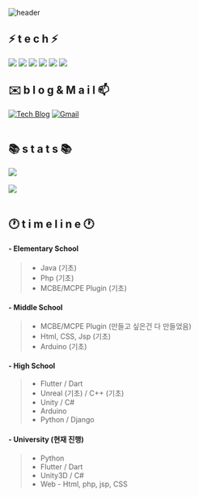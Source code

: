 
<!--
**Majang9711/Majang9711** is a ✨ _special_ ✨ repository because its `README.md` (this file) appears on your GitHub profile.

Here are some ideas to get you started:

- 🔭 I’m currently working on ...
- 🌱 I’m currently learning ...
- 👯 I’m looking to collaborate on ...
- 🤔 I’m looking for help with ...
- 💬 Ask me about ...
- 📫 How to reach me: ...
- 😄 Pronouns: ...
- ⚡ Fun fact: ...
-->

![header](https://capsule-render.vercel.app/api?type=waving&color=0080ff&height=300&section=header&text=Majang's%20%Github%20!!&fontSize=64&fontColor=e8eaea&animtaion=fadeIn)



## ⚡  t  e  c  h  ⚡
<div>
<img src="https://img.shields.io/badge/Python-3766AB?style=flat-square&logo=Python&logoColor=white"/>
<img src="https://img.shields.io/badge/Dart-9999FF?style=flat-square&logo=Dart&logoColor=white"/>
<img src="https://img.shields.io/badge/Flutter-0080ff?style=flat-square&logo=Flutter&logoColor=white"/>
  
<img src="https://img.shields.io/badge/Html-373535?style=flat-square&logo=Html#&logoColor=white"/>
<img src="https://img.shields.io/badge/Php-392f31?style=flat-square&logo=Php#&logoColor=white"/>
<img src="https://img.shields.io/badge/Java-007396?style=flat-square&logo=Java&logoColor=white"/>
</div>

## ✉️  b  l  o  g   &   M  a  i  l  📫
[![Tech Blog](https://img.shields.io/badge/Blog-0ABF53?style=flat-square&logo=blogger&logoColor=white)](https://blog.naver.com/PostView.nhn?blogId=dlmajang&logNo=222004852213) [![Gmail](https://img.shields.io/badge/Gmail-EA4335?style=flat-square&logo=Gmail&logoColor=white)](mailto:one.wjdwls48145@gmail.com)
<br><br>  
  

## 📚  s  t  a  t  s  📚
<a href="https://github.com/Majang9711">
    <img src="https://github-readme-stats.vercel.app/api?username=Majang9711&count_private=true&show_icons=true"/>
</a>
<br><br>
<a href="https://github.com/soc06212">
    <img src="https://github-readme-stats.vercel.app/api/top-langs/?username=Majang9711" />
</a>
<br><br>

## 🕐 t i m e  l i n e 🕐
#### - Elementary School 
 > - Java (기초)
 > - Php (기초)
 > - MCBE/MCPE Plugin (기초)

#### - Middle School
 > - MCBE/MCPE Plugin (만들고 싶은건 다 만들었음)
 > - Html, CSS, Jsp (기초)
 > - Arduino (기초)

#### - High School
 > - Flutter / Dart 
 > - Unreal (기초) / C++ (기초)
 > - Unity / C#
 > - Arduino
 > - Python / Django
 
#### - University (현재 진행)
 > - Python
 > - Flutter / Dart 
 > - Unity3D / C#
 > - Web - Html, php, jsp, CSS
 
<br><br>
